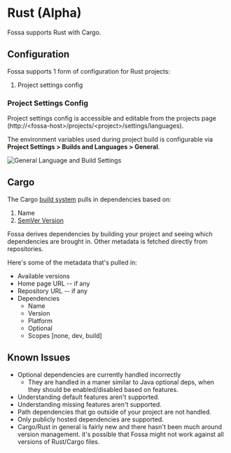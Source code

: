 # Rust (Alpha)

Fossa supports Rust with Cargo.

## Configuration

Fossa supports 1 form of configuration for Rust projects:

1. Project settings config

### Project Settings Config

Project settings config is accessible and editable from the projects page (http://&lt;fossa-host&gt;/projects/&lt;project&gt;/settings/languages).

The environment variables used during project build is configurable via **Project Settings > Builds and Languages > General**.

![General Language and Build Settings](/img/project-settings-language-settings-general.png)

## Cargo

The Cargo [build system](https://crates.io/) pulls in dependencies based on:

1. Name
2. [SemVer Version](http://semver.org/)

Fossa derives dependencies by building your project and seeing which dependencies are brought in. Other metadata is fetched directly from repositories.

Here's some of the metadata that's pulled in:

- Available versions
- Home page URL -- if any
- Repository URL -- if any
- Dependencies
  - Name
  - Version
  - Platform
  - Optional
  - Scopes [none, dev, build]

## Known Issues

- Optional dependencies are currently handled incorrectly
  - They are handled in a maner similar to Java optional deps, when they should be enabled/disabled based on features.
- Understanding default features aren't supported.
- Understanding missing features aren't supported.
- Path dependencies that go outside of your project are not handled.
- Only publicly hosted dependencies are supported.
- Cargo/Rust in general is fairly new and there hasn't been much around version management. it's possible that Fossa might not work against all versions of Rust/Cargo files.